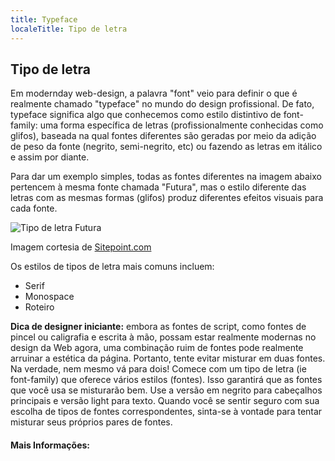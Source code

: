 ```yaml
---
title: Typeface
localeTitle: Tipo de letra
---
```

## Tipo de letra

Em modernday web-design, a palavra "font" veio para definir o que é realmente chamado "typeface" no mundo do design profissional. De fato, typeface significa algo que conhecemos como estilo distintivo de font-family: uma forma específica de letras (profissionalmente conhecidas como glifos), baseada na qual fontes diferentes são geradas por meio da adição de peso da fonte (negrito, semi-negrito, etc) ou fazendo as letras em itálico e assim por diante.

Para dar um exemplo simples, todas as fontes diferentes na imagem abaixo pertencem à mesma fonte chamada "Futura", mas o estilo diferente das letras com as mesmas formas (glifos) produz diferentes efeitos visuais para cada fonte.

![Tipo de letra Futura](https://dab1nmslvvntp.cloudfront.net/wp-content/uploads/2009/10/Futura.gif)

Imagem cortesia de [Sitepoint.com](https://www.sitepoint.com/typography-concordant-contrasting-conflicting/)

Os estilos de tipos de letra mais comuns incluem:

*   Serif
*   Monospace
*   Roteiro

**Dica de designer iniciante:** embora as fontes de script, como fontes de pincel ou caligrafia e escrita à mão, possam estar realmente modernas no design da Web agora, uma combinação ruim de fontes pode realmente arruinar a estética da página. Portanto, tente evitar misturar em duas fontes. Na verdade, nem mesmo vá para dois! Comece com um tipo de letra (ie font-family) que oferece vários estilos (fontes). Isso garantirá que as fontes que você usa se misturarão bem. Use a versão em negrito para cabeçalhos principais e versão light para texto. Quando você se sentir seguro com sua escolha de tipos de fontes correspondentes, sinta-se à vontade para tentar misturar seus próprios pares de fontes.

#### Mais Informações: